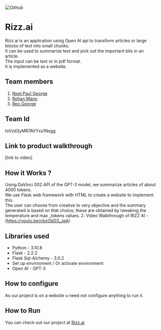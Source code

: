 ![Github](https://user-images.githubusercontent.com/64391274/211215734-bbc57b92-9a71-496d-873e-3eedc7523916.png)


# Rizz.ai
Rizz.ai is an application using Open AI api to transform articles or large blocks of text into small chunks.  
It can be used to summarize text and pick out the important bits in an article.  
The input can be text or in pdf format.  
It is implemented as a website.  
## Team members
1. [Noel Paul George](https://github.com/Noel6161131110)
2. [Rohan Mano](https://github.com/CyB3RTYp3)
3. [Reo George](https://github.com/reogeorge)
## Team Id
toVzd3yMR7AVYxs1Nsgg
## Link to product walkthrough
[link to video]
## How it Works ?
Using DaVinci 002 API of the GPT-3 model, we summarize articles of about 4000 tokens.  
We use Flask web framework with HTML to create a website to implement this.  
The user can choose from creative to very objective and the summary generated is based on that choice; these are obtained by tweaking the temperature and max _tokens values.
2. Video Walkthrough of RIZZ AI - (https://youtu.be/cbzObD3_JeA)
## Libraries used
- Python - 3.10.8
- Flask - 2.2.2
- Flask Sql-Alchemy -  3.0.2
- Set up envirnoment / Or activate environment  
- Open AI - GPT-3
## How to configure
As our project is on a website u need not configure anything to run it. 
## How to Run
You can check out our project at [Rizz.ai](link)
